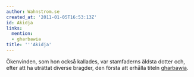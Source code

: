 ```yaml
---
author: Wahnstrom.se
created_at: '2011-01-05T16:53:13Z'
id: Akidja
links:
  mention:
  - gharbawia
title: '''Akidja'
---
```


Ökenvinden, som hon också kallades, var stamfaderns äldsta dotter och, efter att ha uträttat diverse
bragder, den första att erhålla titeln [gharbawia].

  [gharbawia]: gharbawia